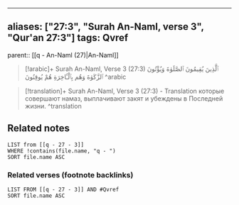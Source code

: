 
---
aliases: ["27:3", "Surah An-Naml, verse 3", "Qur'an 27:3"]
tags: Qvref
---

parent:: [[q - An-Naml (27)|An-Naml]]

> [!arabic]+ Surah An-Naml, Verse 3 (27:3)
> <span class="quran-arabic">ٱلَّذِينَ يُقِيمُونَ ٱلصَّلَوٰةَ وَيُؤْتُونَ ٱلزَّكَوٰةَ وَهُم بِٱلْـَٔاخِرَةِ هُمْ يُوقِنُونَ</span>
^arabic

> [!translation]+ Surah An-Naml, Verse 3 (27:3) - Translation
> которые совершают намаз, выплачивают закят и убеждены в Последней жизни.
^translation



## Related notes
```dataview
LIST from [[q - 27 - 3]]
WHERE !contains(file.name, "q - ")
SORT file.name ASC
```

### Related verses (footnote backlinks)
```dataview
LIST FROM [[q - 27 - 3]] AND #Qvref
SORT file.name ASC
```

